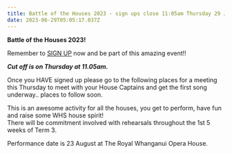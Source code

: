 ```yaml
---
title: Battle of the Houses 2023 - sign ups close 11:05am Thursday 29 June
date: 2023-06-29T05:05:17.037Z
---
```

**Battle of the Houses 2023!** 

Remember to [SIGN UP](https://docs.google.com/forms/d/1H72kQ7sjVINPW3txXqRC0Ipb90JOJeW2pRigX56J6vo/viewform?edit_requested=true) now and be part of this amazing event!!

***Cut off is on Thursday at 11.05am.***  

Once you HAVE signed up please go to the following places for a meeting this Thursday to meet with your House Captains and get the first song underway.. places to follow soon.

This is an awesome activity for all the houses, you get to perform, have fun and raise some WHS house spirit!  
There will be commitment involved with rehearsals throughout the 1st 5 weeks of Term 3.  

Performance date is 23 August at The Royal Whanganui Opera House.